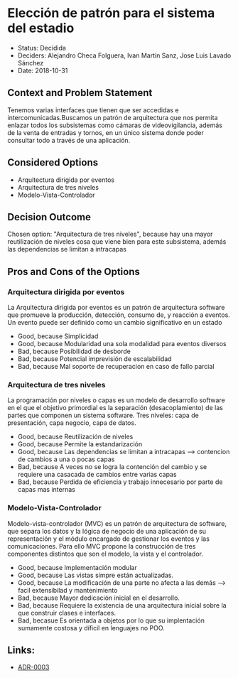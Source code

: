 # Elección de patrón para el sistema del estadio

* Status: Decidida 
* Deciders: Alejandro Checa Folguera, Ivan Martín Sanz, Jose Luis Lavado Sánchez
* Date: 2018-10-31 


## Context and Problem Statement

Tenemos varias interfaces que tienen que ser accedidas e intercomunicadas.Buscamos un patrón de arquitectura que nos permita enlazar todos los subsistemas como cámaras de videovigilancia, además de la venta de entradas y tornos, en un único sistema donde poder consultar todo a través de una aplicación.



## Considered Options

* Arquitectura dirigida por eventos
* Arquitectura de tres niveles
* Modelo-Vista-Controlador


## Decision Outcome

Chosen option: "Arquitectura de tres niveles", because hay una mayor reutilización de niveles cosa que viene bien para este subsistema, además las dependencias se limitan a intracapas 


## Pros and Cons of the Options

### Arquitectura dirigida por eventos

La Arquitectura dirigida por eventos es un patrón de arquitectura software que promueve la producción, detección, consumo de, y reacción a eventos. Un evento puede ser definido como un cambio significativo en un estado

* Good, because Simplicidad
* Good, because Modularidad una sola modalidad para eventos diversos
* Bad, because Posibilidad de desborde
* Bad, because Potencial imprevisión de escalabilidad
* Bad, because Mal soporte de recuperacion en caso de fallo parcial

### Arquitectura de tres niveles

La programación por niveles o capas es un modelo de desarrollo software en el que el objetivo primordial es la separación (desacoplamiento) de las partes que componen un sistema software. Tres niveles: capa de presentación, capa negocio, capa de datos.

* Good, because Reutilización de niveles
* Good, because Permite la estandarización
* Good, because Las dependencias se limitan a intracapas --> contencion de cambios a una o pocas capas
* Bad, because A veces no se logra la contención del cambio y se requiere una casacada de cambios entre varias capas
* Bad, because Perdida de eficiencia y trabajo innecesario por parte de capas mas internas

### Modelo-Vista-Controlador

Modelo-vista-controlador (MVC) es un patrón de arquitectura de software, que separa los datos y la lógica de negocio de una aplicación de su representación y el módulo encargado de gestionar los eventos y las comunicaciones. Para ello MVC propone la construcción de tres componentes distintos que son el modelo, la vista y el controlador.

* Good, because Implementación modular 
* Good, because Las vistas simpre están actualizadas.
* Good, because La modificación de una parte no afecta a las demás --> facil extensibilad y mantenimiento
* Bad, because Mayor dedicación inicial en el desarrollo.
* Bad, because Requiere la existencia de una arquitectura inicial sobre la que construir clases e interfaces.
* Bad, becasue Es orientada a objetos por lo que su implentación sumamente costosa y díficil en lenguajes no POO. 



## Links:
* [ADR-0003](0003-Patron-Gestion-Entrada-Tornos.md)
